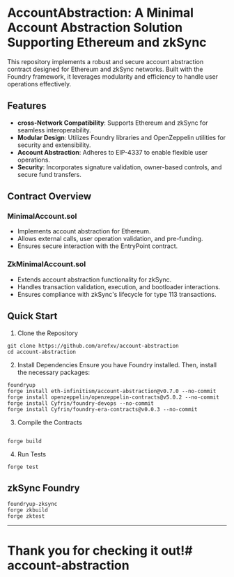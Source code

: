 # AccountAbstraction: A Minimal Account Abstraction Solution Supporting Ethereum and zkSync

This repository implements a robust and secure account abstraction contract designed for Ethereum and zkSync networks. Built with the Foundry framework, it leverages modularity and efficiency to handle user operations effectively.

## Features
* **cross-Network Compatibility**: Supports Ethereum and zkSync for seamless interoperability.
* **Modular Design**: Utilizes Foundry libraries and OpenZeppelin utilities for security and extensibility.
* **Account Abstraction**: Adheres to EIP-4337 to enable flexible user operations.
* **Security**: Incorporates signature validation, owner-based controls, and secure fund transfers.

## Contract Overview

### MinimalAccount.sol

* Implements account abstraction for Ethereum.
* Allows external calls, user operation validation, and pre-funding.
* Ensures secure interaction with the EntryPoint contract.

### ZkMinimalAccount.sol

* Extends account abstraction functionality for zkSync.
* Handles transaction validation, execution, and bootloader interactions.
* Ensures compliance with zkSync's lifecycle for type 113 transactions.

## Quick Start

1. Clone the Repository

```
git clone https://github.com/arefxv/account-abstraction
cd account-abstraction
```

2. Install Dependencies Ensure you have Foundry installed. Then, install the necessary packages:

```
foundryup
forge install eth-infinitism/account-abstraction@v0.7.0 --no-commit
forge install openzeppelin/openzeppelin-contracts@v5.0.2 --no-commit
forge install Cyfrin/foundry-devops --no-commit
forge install Cyfrin/foundry-era-contracts@v0.0.3 --no-commit
```

3. Compile the Contracts

```

forge build

```

4. Run Tests

```
forge test
```

## zkSync Foundry

```
foundryup-zksync
forge zkbuild
forge zktest
```

___
# Thank you for checking it out!# account-abstraction
